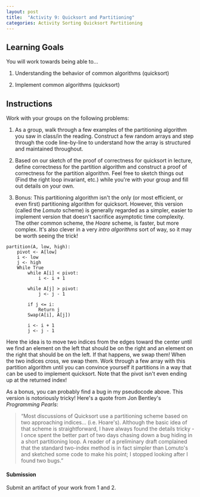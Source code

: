 ```yaml
---
layout: post
title:  "Activity 9: Quicksort and Partitioning"
categories: Activity Sorting Quicksort Partitioning
---
```


## Learning Goals

You will work towards being able to...

1. Understanding the behavior of common algorithms (quicksort)

2. Implement common algorithms (quicksort)

## Instructions
Work with your groups on the following problems:

1. As a group, walk through a few examples of the partitioning algorithm you saw in class/in the reading. Construct a few random arrays and step through the code line-by-line to understand how the array is structured and maintained throughout.

2. Based on our sketch of the proof of correctness for quicksort in lecture, define correctness for the partition algorithm and construct a proof of correctness for the partition algorithm. Feel free to sketch things out (Find the right loop invariant, etc.) while you're with your group and fill out details on your own.

3. Bonus: This partitioning algorithm isn't the only (or most efficient, or even first) partitioning algorithm for quicksort. However, this version (called the *Lomuto* scheme) is generally regarded as a simpler, easier to implement version that doesn't sacrifice asymptotic time complexity. The other common scheme, the *Hoare* scheme, is faster, but more complex. It's also clever in a very *intro algorithms* sort of way, so it may be worth seeing the trick!

```plaintext
partition(A, low, high):
    pivot <- A[low]
    i <- low
    j <- high
    While True
        while A[i] < pivot:
            i <- i + 1

        while A[j] > pivot:
            j <- j - 1
        
        if j <= i:
            Return j
        Swap(A[i], A[j])
        
        i <- i + 1
        j <- j - 1
```
Here the idea is to move two indices from the edges toward the center until we find an element on the left that should be on the right and an element on the right that should be on the left. If that happens, we swap them! When the two indices cross, we swap them. Work through a few array with this partition algorithm until you can convince yourself it partitions in a way that can be used to implement quicksort. Note that the pivot isn't even ending up at the returned index!

As a bonus, you can probably find a bug in my pseudocode above. This version is notoriously tricky! Here's a quote from Jon Bentley's *Programming Pearls*:
>“Most discussions of Quicksort use a partitioning scheme based on two approaching indices... (i.e. Hoare's). Although the basic idea of that scheme is straightforward, I have always found the details tricky - I once spent the better part of two days chasing down a bug hiding in a short partitioning loop. A reader of a preliminary draft complained that the standard two-index method is in fact simpler than Lomuto's and sketched some code to make his point; I stopped looking after I found two bugs.”

#### Submission
Submit an artifact of your work from 1 and 2.


